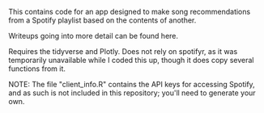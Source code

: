 This contains code for an app designed to make song recommendations from a Spotify playlist based on the contents of another.

Writeups going into more detail can be found here.

Requires the tidyverse and Plotly.  Does not rely on spotifyr, as it was temporarily unavailable while I coded this up, though it does copy several functions from it.

NOTE: The file "client_info.R" contains the API keys for accessing Spotify, and as such is not included in this repository; you'll need to generate your own.